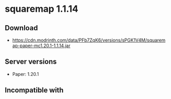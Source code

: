 # squaremap 1.1.14

## Download
- https://cdn.modrinth.com/data/PFb7ZqK6/versions/sPGK1V4M/squaremap-paper-mc1.20.1-1.1.14.jar

## Server versions
- Paper: 1.20.1

## Incompatible with